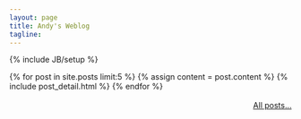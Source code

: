 ```yaml
---
layout: page
title: Andy's Weblog
tagline: 
---
```

{% include JB/setup %}

 
<div class="blog-index">
{% for post in site.posts limit:5 %}
{% assign content = post.content %}
{% include post_detail.html %}
{% endfor %}
</div>
<br>
<a href="archive.html" style="float:right;">All posts...</a>
<br>


